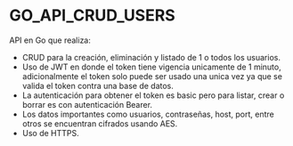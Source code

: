 # GO_API_CRUD_USERS
API en Go que realiza:
* CRUD  para la creación, eliminación y listado de 1 o todos los usuarios.
* Uso de JWT en donde el token tiene vigencia unicamente de 1 minuto, adicionalmente el token solo puede ser usado una unica vez ya que se valida el token contra una base de datos.
* La autenticación para obtener el token es basic pero para listar, crear o borrar es con autenticación Bearer.
* Los datos importantes como usuarios, contraseñas, host, port, entre otros se encuentran cifrados usando AES.
* Uso de HTTPS.